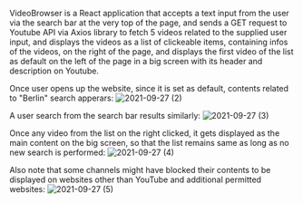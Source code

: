 VideoBrowser is a React application that accepts a text input from the user via the search bar at the very top of the page, and sends a GET request to Youtube API via Axios library to fetch 5 videos related to the supplied user input, and displays the videos as a list of clickeable items, containing infos of the videos, on the right of the page, and displays the first video of the list as default on the left of the page in a big screen with its header and description on Youtube.

Once user opens up the website, since it is set as default, contents related to "Berlin" search apperars:
![2021-09-27 (2)](https://user-images.githubusercontent.com/85746370/134923431-98e6f32c-8e57-4169-8c28-e688dd33a9de.png)


A user search from the search bar results similarly: 
![2021-09-27 (3)](https://user-images.githubusercontent.com/85746370/134923806-852cd4f0-efce-410b-853d-79fa00ee7e80.png)


Once any video from the list on the right clicked, it gets displayed as the main content on the big screen, so that the list remains same as long as no new search is performed:
![2021-09-27 (4)](https://user-images.githubusercontent.com/85746370/134924999-c5676ecd-f561-47df-bdfa-4f6215721a2f.png)

Also note that some channels might have blocked their contents to be displayed on websites other than YouTube and additional permitted websites: 
![2021-09-27 (5)](https://user-images.githubusercontent.com/85746370/134925481-d90c4082-66d0-43b8-801b-d73816b819ff.png)
